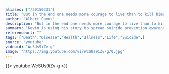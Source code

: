 ```yaml
---
aliases: ["/20150331"]
title: "But in the end one needs more courage to live than to kill himself."
author: "Albert Camus"
description: "But in the end one needs more courage to live than to kill himself. - Albert Camus quotes from GetInspired365.com"
summary: "Kevin is using his story to spread suicide prevention awareness with his film, Suicide: The Ripple Effect, found at suicidetherippleeffect.com. If you're contemplating suicide, please call the Suicide Prevention Lifeline: 1-800-273-8255"
referenceurl: ""
tags: ["Death","Disease","Health","Illness","Life","Suicide",]
source: "youtube"
videoid: "WcSUs9iZv-g"
image: "https://img.youtube.com/vi/WcSUs9iZv-g/0.jpg"
---
```


{{< youtube WcSUs9iZv-g >}}
